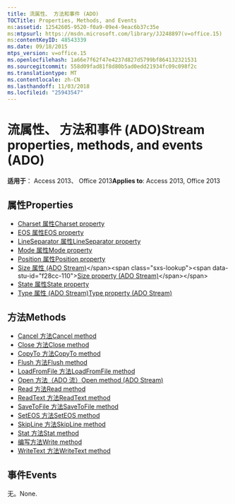 ```yaml
---
title: 流属性、 方法和事件 (ADO)
TOCTitle: Properties, Methods, and Events
ms:assetid: 12542605-9520-f0a9-09e4-9eac6b37c35e
ms:mtpsurl: https://msdn.microsoft.com/library/JJ248897(v=office.15)
ms:contentKeyID: 48543339
ms.date: 09/18/2015
mtps_version: v=office.15
ms.openlocfilehash: 1a66e7f62f47e4237d827d5799bf864132321531
ms.sourcegitcommit: 558d09fad81f8d80b5ad0edd21934fc09c098f2c
ms.translationtype: MT
ms.contentlocale: zh-CN
ms.lasthandoff: 11/03/2018
ms.locfileid: "25943547"
---
```

# <a name="stream-properties-methods-and-events-ado"></a><span data-ttu-id="f28cc-102">流属性、 方法和事件 (ADO)</span><span class="sxs-lookup"><span data-stu-id="f28cc-102">Stream properties, methods, and events (ADO)</span></span>

<span data-ttu-id="f28cc-103">**适用于**： Access 2013、 Office 2013</span><span class="sxs-lookup"><span data-stu-id="f28cc-103">**Applies to**: Access 2013, Office 2013</span></span>

## <a name="properties"></a><span data-ttu-id="f28cc-104">属性</span><span class="sxs-lookup"><span data-stu-id="f28cc-104">Properties</span></span>

- [<span data-ttu-id="f28cc-105">Charset 属性</span><span class="sxs-lookup"><span data-stu-id="f28cc-105">Charset property</span></span>](charset-property-ado.md)
- [<span data-ttu-id="f28cc-106">EOS 属性</span><span class="sxs-lookup"><span data-stu-id="f28cc-106">EOS property</span></span>](eos-property-ado.md)
- [<span data-ttu-id="f28cc-107">LineSeparator 属性</span><span class="sxs-lookup"><span data-stu-id="f28cc-107">LineSeparator property</span></span>](lineseparator-property-ado.md)
- [<span data-ttu-id="f28cc-108">Mode 属性</span><span class="sxs-lookup"><span data-stu-id="f28cc-108">Mode property</span></span>](mode-property-ado.md)
- [<span data-ttu-id="f28cc-109">Position 属性</span><span class="sxs-lookup"><span data-stu-id="f28cc-109">Position property</span></span>](position-property-ado.md)
- <span data-ttu-id="f28cc-110">[Size 属性 (ADO Stream)](https://msdn.microsoft.com/library/jj250128\(v=office.15\))</span><span class="sxs-lookup"><span data-stu-id="f28cc-110">[Size property (ADO Stream)](https://msdn.microsoft.com/library/jj250128\(v=office.15\))</span></span>
- [<span data-ttu-id="f28cc-111">State 属性</span><span class="sxs-lookup"><span data-stu-id="f28cc-111">State property</span></span>](state-property-ado.md)
- [<span data-ttu-id="f28cc-112">Type 属性 (ADO Stream)</span><span class="sxs-lookup"><span data-stu-id="f28cc-112">Type property (ADO Stream)</span></span>](type-property-ado-stream.md)


## <a name="methods"></a><span data-ttu-id="f28cc-113">方法</span><span class="sxs-lookup"><span data-stu-id="f28cc-113">Methods</span></span>

- [<span data-ttu-id="f28cc-114">Cancel 方法</span><span class="sxs-lookup"><span data-stu-id="f28cc-114">Cancel method</span></span>](cancel-method-ado.md)
- [<span data-ttu-id="f28cc-115">Close 方法</span><span class="sxs-lookup"><span data-stu-id="f28cc-115">Close method</span></span>](close-method-ado.md)
- [<span data-ttu-id="f28cc-116">CopyTo 方法</span><span class="sxs-lookup"><span data-stu-id="f28cc-116">CopyTo method</span></span>](copyto-method-ado.md)
- [<span data-ttu-id="f28cc-117">Flush 方法</span><span class="sxs-lookup"><span data-stu-id="f28cc-117">Flush method</span></span>](flush-method-ado.md)
- [<span data-ttu-id="f28cc-118">LoadFromFile 方法</span><span class="sxs-lookup"><span data-stu-id="f28cc-118">LoadFromFile method</span></span>](loadfromfile-method-ado.md)
- [<span data-ttu-id="f28cc-119">Open 方法（ADO 流）</span><span class="sxs-lookup"><span data-stu-id="f28cc-119">Open method (ADO Stream)</span></span>](open-method-ado-stream.md)
- [<span data-ttu-id="f28cc-120">Read 方法</span><span class="sxs-lookup"><span data-stu-id="f28cc-120">Read method</span></span>](read-method-ado.md)
- [<span data-ttu-id="f28cc-121">ReadText 方法</span><span class="sxs-lookup"><span data-stu-id="f28cc-121">ReadText method</span></span>](readtext-method-ado.md)
- [<span data-ttu-id="f28cc-122">SaveToFile 方法</span><span class="sxs-lookup"><span data-stu-id="f28cc-122">SaveToFile method</span></span>](savetofile-method-ado.md)
- [<span data-ttu-id="f28cc-123">SetEOS 方法</span><span class="sxs-lookup"><span data-stu-id="f28cc-123">SetEOS method</span></span>](seteos-method-ado.md)
- [<span data-ttu-id="f28cc-124">SkipLine 方法</span><span class="sxs-lookup"><span data-stu-id="f28cc-124">SkipLine method</span></span>](skipline-method-ado.md)
- [<span data-ttu-id="f28cc-125">Stat 方法</span><span class="sxs-lookup"><span data-stu-id="f28cc-125">Stat method</span></span>](stat-method-ado.md)
- [<span data-ttu-id="f28cc-126">编写方法</span><span class="sxs-lookup"><span data-stu-id="f28cc-126">Write method</span></span>](write-method-ado.md)
- [<span data-ttu-id="f28cc-127">WriteText 方法</span><span class="sxs-lookup"><span data-stu-id="f28cc-127">WriteText method</span></span>](writetext-method-ado.md)


## <a name="events"></a><span data-ttu-id="f28cc-128">事件</span><span class="sxs-lookup"><span data-stu-id="f28cc-128">Events</span></span>

<span data-ttu-id="f28cc-129">无。</span><span class="sxs-lookup"><span data-stu-id="f28cc-129">None.</span></span>

